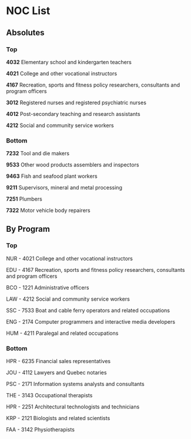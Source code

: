 # NOC List

## Absolutes

### Top

**4032** Elementary school and kindergarten teachers

**4021** College and other vocational instructors

**4167** Recreation, sports and fitness policy researchers, consultants and program officers

**3012** Registered nurses and registered psychiatric nurses

**4012** Post-secondary teaching and research assistants

**4212** Social and community service workers


### Bottom

**7232** Tool and die makers

**9533** Other wood products assemblers and inspectors

**9463** Fish and seafood plant workers

**9211** Supervisors, mineral and metal processing

**7251** Plumbers

**7322** Motor vehicle body repairers


## By Program

### Top

NUR - 4021 College and other vocational instructors

EDU - 4167 Recreation, sports and fitness policy researchers, consultants and program officers

BCO - 1221 Administrative officers

LAW - 4212 Social and community service workers

SSC - 7533 Boat and cable ferry operators and related occupations

ENG - 2174 Computer programmers and interactive media developers

HUM - 4211 Paralegal and related occupations


### Bottom

HPR - 6235 Financial sales representatives

JOU - 4112 Lawyers and Quebec notaries

PSC - 2171 Information systems analysts and consultants

THE - 3143 Occupational therapists

HPR - 2251 Architectural technologists and technicians

KRP - 2121 Biologists and related scientists

FAA - 3142 Physiotherapists



